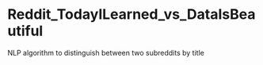 # Reddit_TodayILearned_vs_DataIsBeautiful
NLP algorithm to distinguish between two subreddits by title
